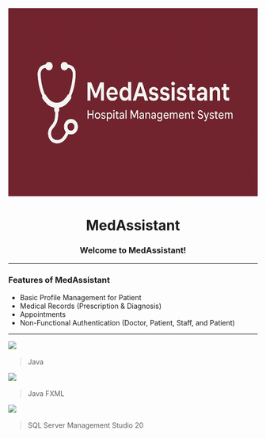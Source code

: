 <div align="center">
   <img width=1063px height=380px src="./src/assets/logo.png" />

# **MedAssistant**

### Welcome to MedAssistant!
</div>

<hr>

<h3> Features of MedAssistant </h3>

- Basic Profile Management for Patient
- Medical Records (Prescription & Diagnosis)
- Appointments
- Non-Functional Authentication (Doctor, Patient, Staff, and Patient)

<hr>

<img src="https://img.shields.io/badge/PROGRAMMING%20LANGUAGE-orange?style=for-the-badge&color=e53935" />&nbsp;

> Java

 <img src="https://img.shields.io/badge/FRONTEND-orange?style=for-the-badge&color=283593" />&nbsp;

> Java FXML

<img src="https://img.shields.io/badge/DATABASE-green?style=for-the-badge&color=2196F3" />&nbsp;

> SQL Server Management Studio 20